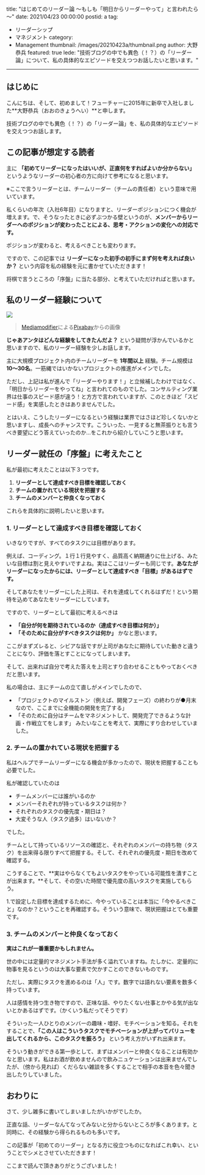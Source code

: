 title: "はじめてのリーダー論 ～もしも「明日からリーダーやって」と言われたら～"
date: 2021/04/23 00:00:00
postid: a
tag:
  - リーダーシップ
  - マネジメント
category:
  - Management
thumbnail: /images/20210423a/thumbnail.png
author: 大野恭兵
featured: true
lede: "技術ブログの中でも異色（！？）の「リーダー論」について、私の具体的なエピソードを交えつつお話したいと思います。"
---
## はじめに

こんにちは、そして、初めまして！フューチャーに2015年に新卒で入社しました**大野恭兵（おおのきょうへい）**と申します。

技術ブログの中でも異色（！？）の「リーダー論」を、私の具体的なエピソードを交えつつお話します。

## この記事が想定する読者

主に **「初めてリーダーになったはいいが、正直何をすればよいか分からない」** というようなリーダーの初心者の方に向けて参考になると思います。

※ここで言うリーダーとは、チームリーダー（チームの責任者）という意味で用いています。

私くらいの年次（入社6年目）になりますと、リーダーポジションにつく機会が増えます。で、そうなったときに必ずぶつかる壁というのが、**メンバーからリーダーへのポジションが変わったことによる、思考・アクションの変化への対応です。**

ポジションが変わると、考えるべきことも変わります。

ですので、この記事では **リーダーになった初手の初手にまず何を考えれば良いか？** という内容を私の経験を元に書かせていただきます！

将棋で言うところの「序盤」に当たる部分、と考えていただければと思います。

## 私のリーダー経験について

<img src="/images/20210423a/achievement-5597527_640.png" class="img-middle-size">

> <a href="https://pixabay.com/ja/users/mediamodifier-1567646/?utm_source=link-attribution&amp;utm_medium=referral&amp;utm_campaign=image&amp;utm_content=5597527">Mediamodifier</a>による<a href="https://pixabay.com/ja/?utm_source=link-attribution&amp;utm_medium=referral&amp;utm_campaign=image&amp;utm_content=5597527">Pixabay</a>からの画像

**じゃあアンタはどんな経験をしてきたんだよ？** という疑問が浮かんでいるかと思いますので、私のリーダー経験を少しお話します。

主に大規模プロジェクト内のチームリーダーを **1年間以上** 経験。チーム規模は**10～30名**。一筋縄ではいかないプロジェクトの推進がメインでした。

ただし、上記は私が進んで「リーダーやります！」と立候補したわけではなく、「明日からリーダーをやってね」と言われてのものでした。コンサルティング業界は仕事のスピード感が違う！と方方で言われていますが、このときほど「スピード感」を実感したときはありませんでした。

とはいえ、こうしたリーダーになるという経験は業界ではさほど珍しくないかと思いますし、成長へのチャンスです。こういった、一見すると無茶振りとも言うべき要望にどう答えていったのか…をこれから紹介していこうと思います。

## リーダー就任の「序盤」に考えたこと

私が最初に考えたことは以下３つです。

1. **リーダーとして達成すべき目標を確認しておく**
2. **チームの置かれている現状を把握する**
3. **チームのメンバーと仲良くなっておく**

これらを具体的に説明したいと思います。

### 1. リーダーとして達成すべき目標を確認しておく
いきなりですが、すべてのタスクには目標があります。

例えば、コーディング。１行１行見やすく、品質高く納期通りに仕上げる、みたいな目標は割と見えやすいですよね。実はここはリーダーも同じです。**あなたがリーダーになったからには、リーダーとして達成すべき「目標」があるはずです。**

そしてあなたをリーダーにした上司は、それを達成してくれるはずだ！という期待を込めてあなたをリーダーにしています。

ですので、リーダーとして最初に考えるべきは
* **「自分が何を期待されているのか（達成すべき目標は何か）」**
* **「そのために自分がすべきタスクは何か」**
かなと思います。

ここがまずズレると、シビアな話ですが上司があなたに期待していた動きと違うことになり、評価を落とすことになってしまいます。

そして、出来れば自分で考えた答えを上司とすり合わせることもやっておくべきだと思います。

私の場合は、主にチームの立て直しがメインでしたので、
* 「プロジェクトのマイルストン（例えば、開発フェーズ）の終わりが●月末なので、ここまでに全機能の開発を完了する」
* 「そのために自分はチームをマネジメントして、開発完了できるような計画・作戦立てをします」
みたいなことを考えて、実際にすり合わせしていました。

### 2. チームの置かれている現状を把握する
私はヘルプでチームリーダーになる機会が多かったので、現状を把握することも必要でした。

私が確認していたのは

* チームメンバーには誰がいるのか
* メンバーそれぞれが持っているタスクは何か？
* それぞれのタスクの優先度・期日は？
* 大変そうな人（タスク過多）はいないか？

でした。

チームとして持っているリソースの確認と、それぞれのメンバーの持ち物（タスク）を出来得る限りすべて把握する。そして、それぞれの優先度・期日を改めて確認する。

こうすることで、**実はやらなくてもよいタスクをやっている可能性を潰すことが出来ます。**そして、その空いた時間で優先度の高いタスクを実施してもらう。

1.で設定した目標を達成するために、今やっていることは本当に「今やるべきこと」なのか？ということを再確認する。そういう意味で、現状把握はとても重要です。

### 3. チームのメンバーと仲良くなっておく
**実はこれが一番重要かもしれません。**

世の中には定量的マネジメント手法が多く溢れていますね。たしかに、定量的に物事を見るというのは大事な要素で欠かすことのできないものです。

ただし、実際にタスクを進めるのは「人」です。数字では語れない要素を数多く持っています。

人は感情を持つ生き物ですので、正味な話、やりたくない仕事とかやる気が出ないとかあるはずです。（かくいう私だってそうです）

そういった一人ひとりのメンバーの趣味・嗜好、モチベーションを知る。それをすることで、**「この人はこういうタスクでモチベーションが上がってバリューを出してくれるから、このタスクを振ろう」** という考え方がいずれ出来ます。

そういう動きができる第一歩として、まずはメンバーと仲良くなることは有効かなと思います。私はお酒が飲めませんので飲みニュケーションは出来ませんでしたが、（傍から見れば）くだらない雑談を多くすることで相手の本音を色々聞き出したりしていました。

## おわりに

さて、少し雑多に書いてしまいましたがいかがでしたか。

正直な話、リーダーなんてなってみないと分からないところが多くあります。と同時に、その経験から得られるものも多いです。

この記事が「初めてのリーダー」となる方に役立つものになればこれ幸い、ということでシメとさせていただきます！

ここまで読んで頂きありがとうございました！

